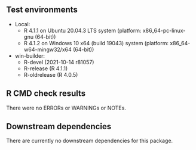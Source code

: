 ## Test environments

* Local:
    + R 4.1.1 on Ubuntu 20.04.3 LTS system (platform:
      x86_64-pc-linux-gnu (64-bit))
    + R 4.1.2 on Windows 10 x64 (build 19043) system (platform:
      x86_64-w64-mingw32/x64 (64-bit))
* win-builder:
    + R-devel (2021-10-14 r81057)
    + R-release (R 4.1.1)
    + R-oldrelease (R 4.0.5)

## R CMD check results

There were no ERRORs or WARNINGs or NOTEs.

## Downstream dependencies

There are currently no downstream dependencies for this package.
